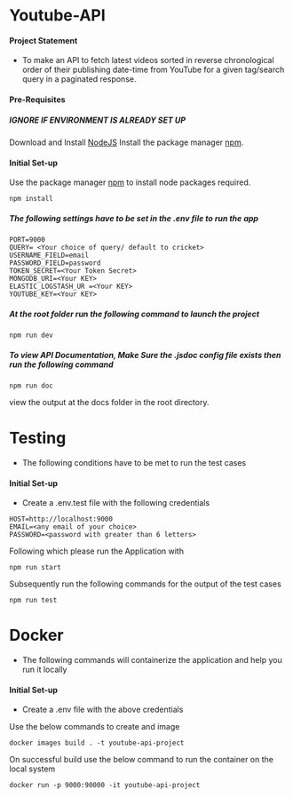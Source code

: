 # Youtube-API
#### Project Statement
- To make an API to fetch latest videos sorted in reverse chronological order of their publishing date-time from YouTube for a given tag/search query in a paginated response.
#### Pre-Requisites
##### IGNORE IF ENVIRONMENT IS ALREADY SET UP
Download and Install [NodeJS](https://nodejs.org/en/)
Install the package manager [npm](http://npmjs.com/).

#### Initial Set-up
Use the package manager [npm](http://npmjs.com/) to install node packages required.
```npm
npm install
```
##### The following settings have to be set in the .env file to run the app
```
PORT=9000
QUERY= <Your choice of query/ default to cricket>
USERNAME_FIELD=email
PASSWORD_FIELD=password
TOKEN_SECRET=<Your Token Secret>
MONGODB_URI=<Your KEY>
ELASTIC_LOGSTASH_UR =<Your KEY>
YOUTUBE_KEY=<Your KEY>
```

##### At the root folder run the following command to launch the project
```npm
npm run dev
```
##### To view API Documentation, Make Sure the .jsdoc config file exists then run the following command
```npm
npm run doc
```
view the output at the docs folder in the root directory.

# Testing
 - The following conditions have to be met to run the test cases
#### Initial Set-up
- Create a .env.test file with the following credentials
```
HOST=http://localhost:9000
EMAIL=<any email of your choice>
PASSWORD=<password with greater than 6 letters>
```
Following which please run the Application with
```npm
npm run start
```
Subsequently run the following commands for the output of the test cases
```npm
npm run test
```

# Docker
 - The following commands will containerize the application and help you run it locally
#### Initial Set-up
- Create a .env file with the above credentials

Use the below commands to create and image
```docker
docker images build . -t youtube-api-project
```
On successful build use the below command to run the container on the local system
```npm
docker run -p 9000:90000 -it youtube-api-project
```